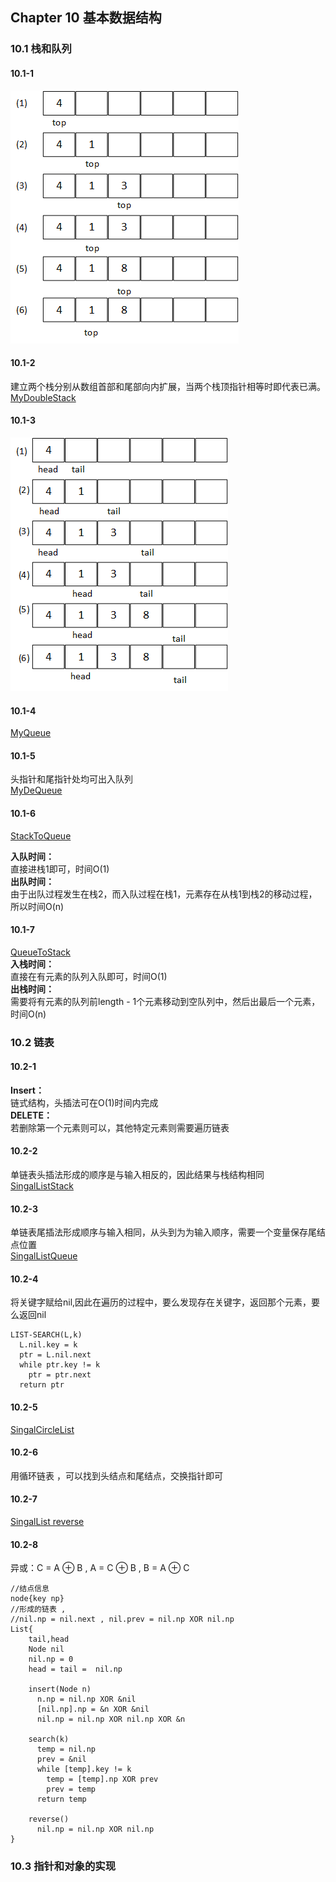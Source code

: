 ## Chapter 10 基本数据结构

### 10.1 栈和队列

#### 10.1-1
![](img/1011.png)   

#### 10.1-2
建立两个栈分别从数组首部和尾部向内扩展，当两个栈顶指针相等时即代表已满。         
[MyDoubleStack](code/MyDoubleStack.java)  

#### 10.1-3       
![](img/1013.png)   

#### 10.1-4   
[MyQueue](code/MyQueue.java)

#### 10.1-5
头指针和尾指针处均可出入队列     
[MyDeQueue](code/MyDeQueue.java)

#### 10.1-6     
[StackToQueue](code/StackToDequeu.java)

**入队时间：**        
直接进栈1即可，时间O(1)     
**出队时间：**        
由于出队过程发生在栈2，而入队过程在栈1，元素存在从栈1到栈2的移动过程，所以时间O(n)      

#### 10.1-7     
[QueueToStack](code/QueueToStack.java)      
**入栈时间：**        
直接在有元素的队列入队即可，时间O(1)     
**出栈时间：**     
需要将有元素的队列前length - 1个元素移动到空队列中，然后出最后一个元素，时间O(n)        

### 10.2 链表      

#### 10.2-1       
**Insert：**  
链式结构，头插法可在O(1)时间内完成          
**DELETE：**       
若删除第一个元素则可以，其他特定元素则需要遍历链表

#### 10.2-2      
单链表头插法形成的顺序是与输入相反的，因此结果与栈结构相同      
[SingalListStack](code/SingalListStack.java)        

#### 10.2-3   
单链表尾插法形成顺序与输入相同，从头到为为输入顺序，需要一个变量保存尾结点位置           
[SingalListQueue](code/SingalListQueue.java)    

#### 10.2-4        
将关键字赋给nil,因此在遍历的过程中，要么发现存在关键字，返回那个元素，要么返回nil     

    LIST-SEARCH(L,k)
      L.nil.key = k
      ptr = L.nil.next
      while ptr.key != k
        ptr = ptr.next
      return ptr

#### 10.2-5      
[SingalCircleList](code/SingalCircleList.java)

#### 10.2-6        
用循环链表 ，可以找到头结点和尾结点，交换指针即可     

#### 10.2-7     
[SingalList reverse](code/SingalList.java)

#### 10.2-8  
异或：C = A ⊕ B , A = C ⊕ B , B = A ⊕ C      

    //结点信息
    node{key np}
    //形成的链表 , 
    //nil.np = nil.next , nil.prev = nil.np XOR nil.np      
    List{
        tail,head
        Node nil
        nil.np = 0
        head = tail =  nil.np

        insert(Node n)
          n.np = nil.np XOR &nil
          [nil.np].np = &n XOR &nil
          nil.np = nil.np XOR nil.np XOR &n

        search(k)
          temp = nil.np
          prev = &nil
          while [temp].key != k
            temp = [temp].np XOR prev
            prev = temp
          return temp
        
        reverse()
          nil.np = nil.np XOR nil.np
    }

### 10.3 指针和对象的实现         
